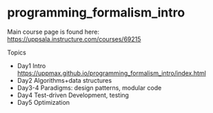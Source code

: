 # programming_formalism_intro

Main course page is found here: https://uppsala.instructure.com/courses/69215

Topics

  - Day1 Intro https://uppmax.github.io/programming_formalism_intro/index.html
  - Day2 Algorithms+data structures
  - Day3-4 Paradigms: design patterns, modular code
  - Day4 Test-driven Development, testing
  - Day5 Optimization

